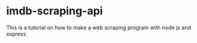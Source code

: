 # imdb-scraping-api
This is a tutorial on how to make a web scraping program with node js and express

